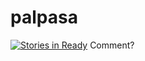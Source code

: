 palpasa
=======
[![Stories in Ready](https://badge.waffle.io/lolomg/palpasa.png?label=Ready)](https://waffle.io/palpasa/ohok)
Comment?
